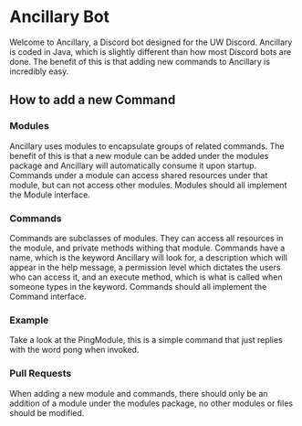 # Ancillary Bot
Welcome to Ancillary, a Discord bot designed for the UW Discord.
Ancillary is coded in Java, which is slightly different than how most Discord bots are done.
The benefit of this is that adding new commands to Ancillary is incredibly easy.

## How to add a new Command
### Modules
Ancillary uses modules to encapsulate groups of related commands.
The benefit of this is that a new module can be added under the modules package and Ancillary
will automatically consume it upon startup. Commands under a module can access shared resources under that module,
but can not access other modules. Modules should all implement the Module interface.
### Commands
Commands are subclasses of modules. They can access all resources in the module, and private methods
withing that module. Commands have a name, which is the keyword Ancillary will look for, a description which
will appear in the help message, a permission level which dictates the users who can access it, and an execute method,
which is what is called when someone types in the keyword. Commands should all implement the Command interface.
### Example
Take a look at the PingModule, this is a simple command that just replies with the word pong when invoked.
### Pull Requests
When adding a new module and commands, there should only be an addition of a module under the modules package,
no other modules or files should be modified.